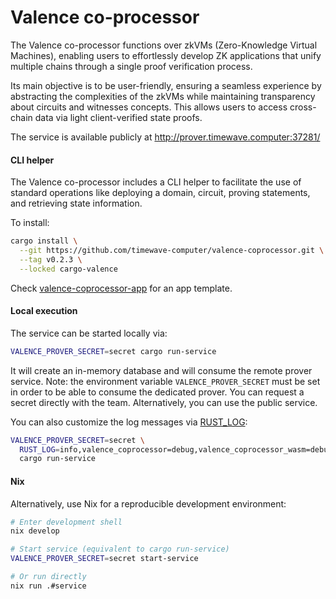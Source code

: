 # Valence co-processor

The Valence co-processor functions over zkVMs (Zero-Knowledge Virtual Machines), enabling users to effortlessly develop ZK applications that unify multiple chains through a single proof verification process.

Its main objective is to be user-friendly, ensuring a seamless experience by abstracting the complexities of the zkVMs while maintaining transparency about circuits and witnesses concepts. This allows users to access cross-chain data via light client-verified state proofs.

The service is available publicly at http://prover.timewave.computer:37281/

#### CLI helper

The Valence co-processor includes a CLI helper to facilitate the use of standard operations like deploying a domain, circuit, proving statements, and retrieving state information.

To install:

```sh
cargo install \
  --git https://github.com/timewave-computer/valence-coprocessor.git \
  --tag v0.2.3 \
  --locked cargo-valence
```

Check [valence-coprocessor-app](https://github.com/timewave-computer/valence-coprocessor-app) for an app template.

#### Local execution

The service can be started locally via:

```sh
VALENCE_PROVER_SECRET=secret cargo run-service
```

It will create an in-memory database and will consume the remote prover service. Note: the environment variable `VALENCE_PROVER_SECRET` must be set in order to be able to consume the dedicated prover. You can request a secret directly with the team. Alternatively, you can use the public service.

You can also customize the log messages via [RUST_LOG](https://rust-lang-nursery.github.io/rust-cookbook/development_tools/debugging/config_log.html):

```sh
VALENCE_PROVER_SECRET=secret \
  RUST_LOG=info,valence_coprocessor=debug,valence_coprocessor_wasm=debug \
  cargo run-service
```

#### Nix

Alternatively, use Nix for a reproducible development environment:

```sh
# Enter development shell
nix develop

# Start service (equivalent to cargo run-service)
VALENCE_PROVER_SECRET=secret start-service

# Or run directly
nix run .#service
```
